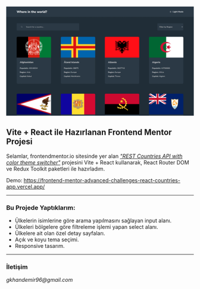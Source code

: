 ![Room Homepage ](./design/images.gif)

## Vite + React ile Hazırlanan Frontend Mentor Projesi

Selamlar, frontendmentor.io sitesinde yer alan [_"REST Countries API with color theme switcher"_](https://www.frontendmentor.io/challenges/rest-countries-api-with-color-theme-switcher-5cacc469fec04111f7b848ca) projesini Vite + React kullanarak, React Router DOM ve Redux Toolkit paketleri ile hazırladım.

Demo: https://frontend-mentor-advanced-challenges-react-countries-app.vercel.app/

---

### Bu Projede Yaptıklarım:

- Ülkelerin isimlerine göre arama yapılmasını sağlayan input alanı.
- Ülkeleri bölgelere göre filtreleme işlemi yapan select alanı.
- Ülkelere ait olan özel detay sayfaları.
- Açık ve koyu tema seçimi.
- Responsive tasarım.

---

### İletişim

_gkhandemir96@gmail.com_
